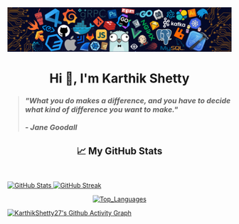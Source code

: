 <!-- # Hi there 👋  -->
<!--
**KarthikShetty27/KarthikShetty27** is a ✨ _special_ ✨ repository because its `README.md` (this file) appears on your GitHub profile.

Here are some ideas to get you started:

- 🔭 I’m currently working on ...
- 🌱 I’m currently learning ...
- 👯 I’m looking to collaborate on ...
- 🤔 I’m looking for help with ...
- 💬 Ask me about ...
- 📫 How to reach me: ...
- 😄 Pronouns: ...
- ⚡ Fun fact: ...
-->

<img src="README_Images/Header Image.png" alt="README-File-Header-Image"/>
<h1 align="center">Hi 👋, I'm Karthik Shetty</h1>

<!-- Quote by Jane Goodall -->
<blockquote>
  <h3><i>"What you do makes a difference, and you have to decide what kind of difference you want to make."</i><br><br> - <i> Jane Goodall</i> </h3>
</blockquote>


<!-- Programming Languages    -->

   
<!-- Statistics Old -->
<h2 align='center'>📈 My GitHub Stats </h2>
<br>
<p align="left">
 <a href="https://KarthikShetty27.dev/">
 <img width="49.5%" src="https://github-readme-stats.vercel.app/api?username=KarthikShetty27&rank_icon=github&show_icons=true&theme=dracula&hide_border=true" alt="GitHub Stats" />
 </a>
 <a href="https://github.com/KarthikShetty27/github-readme-stats">
 <img width="49.5%" src="https://github-readme-streak-stats.herokuapp.com/?user=KarthikShetty27&theme=dracula&hide_border=true" alt="GitHub Streak" />
 </a>
</p> 
<p align="center">
 <a href="https://github.com/KarthikShetty27/github-readme-stats">
 <img width="35%" src="https://github-readme-stats.vercel.app/api/top-langs/?username=KarthikShetty27&hide=procfile&langs_count=12&layout=donut&theme=dracula&hide_border=true" alt="Top_Languages" />                 
 </a>
</p>
   
<!-- Activity Graph -->
<!-- [![KarthikShetty27's Github Activity Graph](https://github-readme-activity-graph.cyclic.app/graph?username=KarthikShetty27&custom_title=KarthikShetty27's+Github+Activity+Graph&bg_color=FFCCB3&color=7A4495&hide_border=true&line=F675A8&point=554994&area_color=F29393&area=true)](https://github.com/KarthikShetty27/github-readme-activity-graph)  -->

[![KarthikShetty27's Github Activity Graph](https://github-readme-activity-graph.vercel.app/graph?username=KarthikShetty27&custom_title=KarthikShetty27's+Github+Activity+Graph&bg_color=FFCCB3&color=7A4495&hide_border=true&line=F675A8&point=554994&area_color=F29393&area=true&theme=dracula)](https://github.com/KarthikShetty27/github-readme-activity-graph)

<!--  *************************************************** -->
<!-- Statistics Old -->
<!-- <h2 align='center'>📈 My GitHub Stats </h2>
<br>
<p align="left">
  <a href="https://KarthikShetty27.dev/">
  <img width="49.5%" src="https://github-readme-stats.vercel.app/api?username=KarthikShetty27&show_icons=true&theme=dracula&hide_border=true" />
  <img width="49.5%" src="https://github-readme-streak-stats.herokuapp.com/?user=KarthikShetty27&theme=dracula&hide_border=true" />  
  </a>
</p> -->

<!-- KathikShetty27's Stats (TOP Languages -->   
<!-- [![Top Langs](https://github-readme-stats.vercel.app/api/top-langs/?username=KarthikShetty27&langs_count=12&layout=compact "KathikShetty27's Stats")](https://github.com/KarthikShetty27/github-readme-stats) -->
<!--    *************************************************** -->   
